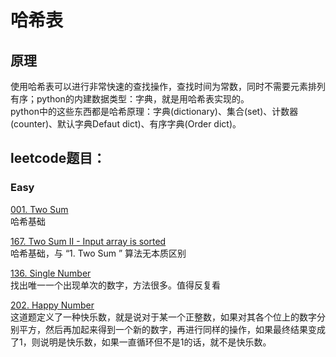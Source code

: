 # 哈希表

## 原理  
使用哈希表可以进行非常快速的查找操作，查找时间为常数，同时不需要元素排列有序；python的内建数据类型：字典，就是用哈希表实现的。  
python中的这些东西都是哈希原理：字典(dictionary)、集合(set)、计数器(counter)、默认字典Defaut dict)、有序字典(Order dict)。  

## leetcode题目：
### Easy   
[001. Two Sum](src/001_Two_Sum.md)    
哈希基础  

[167. Two Sum II - Input array is sorted](src/167_Two_Sum_II-Input_array_is_sorted.md)    
哈希基础，与 “1. Two Sum ” 算法无本质区别 

[136. Single Number](src/136_Single_Number.md)    
找出唯一一个出现单次的数字，方法很多。值得反复看


[202. Happy Number](src/202_Happy_Number.md)    
这道题定义了一种快乐数，就是说对于某一个正整数，如果对其各个位上的数字分别平方，然后再加起来得到一个新的数字，再进行同样的操作，如果最终结果变成了1，则说明是快乐数，如果一直循环但不是1的话，就不是快乐数。
